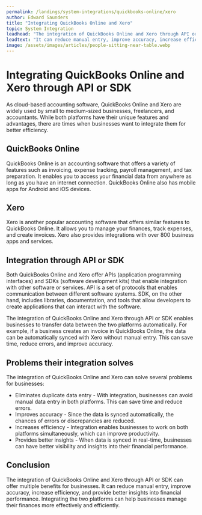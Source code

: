 ```yaml
---
permalink: /landings/system-integrations/quickbooks-online/xero
author: Edward Saunders
title: "Integrating QuickBooks Online and Xero"
topic: System Integration
leadhead: "The integration of QuickBooks Online and Xero through API or SDK can offer multiple benefits for businesses"
leadtext: "It can reduce manual entry, improve accuracy, increase efficiency, and provide better insights into financial performance. Integrating the two platforms can help businesses manage their finances more effectively and efficiently."
image: /assets/images/articles/people-sitting-near-table.webp
---
```

<div class="arttext">    <h1>Integrating QuickBooks Online and Xero through API or SDK</h1>
    <p>As cloud-based accounting software, QuickBooks Online and Xero are widely used by small to medium-sized businesses, freelancers, and accountants. While both platforms have their unique features and advantages, there are times when businesses want to integrate them for better efficiency.</p>
    <h2>QuickBooks Online</h2>
    <p>QuickBooks Online is an accounting software that offers a variety of features such as invoicing, expense tracking, payroll management, and tax preparation. It enables you to access your financial data from anywhere as long as you have an internet connection. QuickBooks Online also has mobile apps for Android and iOS devices.</p>
    <h2>Xero</h2>
    <p>Xero is another popular accounting software that offers similar features to QuickBooks Online. It allows you to manage your finances, track expenses, and create invoices. Xero also provides integrations with over 800 business apps and services.</p>
    <h2>Integration through API or SDK</h2>
    <p>Both QuickBooks Online and Xero offer APIs (application programming interfaces) and SDKs (software development kits) that enable integration with other software or services. API is a set of protocols that enables communication between different software systems. SDK, on the other hand, includes libraries, documentation, and tools that allow developers to create applications that can interact with the software.</p>
    <p>The integration of QuickBooks Online and Xero through API or SDK enables businesses to transfer data between the two platforms automatically. For example, if a business creates an invoice in QuickBooks Online, the data can be automatically synced with Xero without manual entry. This can save time, reduce errors, and improve accuracy.</p>
    <h2>Problems their integration solves</h2>
    <p>The integration of QuickBooks Online and Xero can solve several problems for businesses:</p>
    <ul>
        <li>Eliminates duplicate data entry - With integration, businesses can avoid manual data entry in both platforms. This can save time and reduce errors.</li>
        <li>Improves accuracy - Since the data is synced automatically, the chances of errors or discrepancies are reduced.</li>
        <li>Increases efficiency - Integration enables businesses to work on both platforms simultaneously, which can improve productivity.</li>
        <li>Provides better insights - When data is synced in real-time, businesses can have better visibility and insights into their financial performance.</li>
    </ul>
    <h2>Conclusion</h2>
    <p>The integration of QuickBooks Online and Xero through API or SDK can offer multiple benefits for businesses. It can reduce manual entry, improve accuracy, increase efficiency, and provide better insights into financial performance. Integrating the two platforms can help businesses manage their finances more effectively and efficiently.</p>
</div>